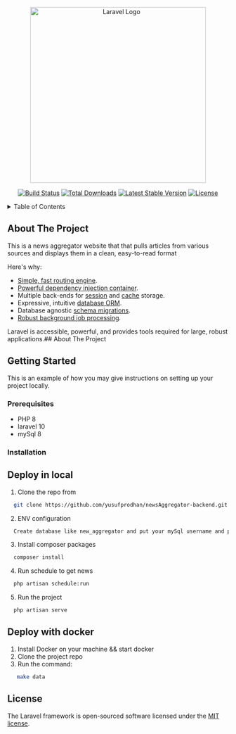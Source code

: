 <p align="center"><a href="https://laravel.com" target="_blank"><img src="https://raw.githubusercontent.com/laravel/art/master/logo-lockup/5%20SVG/2%20CMYK/1%20Full%20Color/laravel-logolockup-cmyk-red.svg" width="400" alt="Laravel Logo"></a></p>

<p align="center">
<a href="https://github.com/laravel/framework/actions"><img src="https://github.com/laravel/framework/workflows/tests/badge.svg" alt="Build Status"></a>
<a href="https://packagist.org/packages/laravel/framework"><img src="https://img.shields.io/packagist/dt/laravel/framework" alt="Total Downloads"></a>
<a href="https://packagist.org/packages/laravel/framework"><img src="https://img.shields.io/packagist/v/laravel/framework" alt="Latest Stable Version"></a>
<a href="https://packagist.org/packages/laravel/framework"><img src="https://img.shields.io/packagist/l/laravel/framework" alt="License"></a>
</p>


<!-- TABLE OF CONTENTS -->
<details>
  <summary>Table of Contents</summary>
  <ol>
    <li>
      <a href="#about-the-project">About The Project</a>
    </li>
    <li>
      <a href="#built-with">Built With</a>
    </li>
    <li>
      <a href="#getting-started">Getting Started</a>
      <ul>
        <li><a href="#prerequisites">Prerequisites</a></li>
        <li><a href="#installation">Installation</a>
        <ul>
        </ul>
        </li>
      </ul>
    </li>
    <li><a href="#license">License</a></li>
  </ol>
</details>

## About The Project

This is a news aggregator website that that pulls articles from various sources and displays them in a clean, easy-to-read format

Here's why:

- [Simple, fast routing engine](https://laravel.com/docs/routing).
- [Powerful dependency injection container](https://laravel.com/docs/container).
- Multiple back-ends for [session](https://laravel.com/docs/session) and [cache](https://laravel.com/docs/cache) storage.
- Expressive, intuitive [database ORM](https://laravel.com/docs/eloquent).
- Database agnostic [schema migrations](https://laravel.com/docs/migrations).
- [Robust background job processing](https://laravel.com/docs/queues).

Laravel is accessible, powerful, and provides tools required for large, robust applications.## About The Project

<!-- GETTING STARTED -->
## Getting Started

This is an example of how you may give instructions on setting up your project locally.

### Prerequisites
- PHP 8
- laravel 10
- mySql 8

### Installation

## Deploy in local
1. Clone the repo from
 ```sh
   git clone https://github.com/yusufprodhan/newsAggregator-backend.git
   ```
2. ENV configuration
 ```sh
   Create database like new_aggregator and put your mySql username and password
   ```
3. Install composer packages
 ```sh
   composer install
   ```
4. Run schedule to get news
 ```sh
   php artisan schedule:run 
   ```
5. Run the project
 ```sh
   php artisan serve
   ```

## Deploy with docker
1. Install Docker on your machine && start docker
2. Clone the project repo
3. Run the command: 
```sh
   make data
   ```

## License

The Laravel framework is open-sourced software licensed under the [MIT license](https://opensource.org/licenses/MIT).
